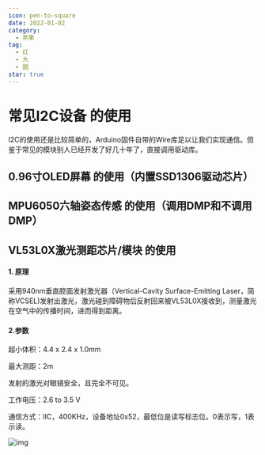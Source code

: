 ```yaml
---
icon: pen-to-square
date: 2022-01-02
category:
  - 苹果
tag:
  - 红
  - 大
  - 圆
star: true
---
```


#  常见I2C设备 的使用

I2C的使用还是比较简单的，Arduino固件自带的Wire库足以让我们实现通信。但鉴于常见的模块别人已经开发了好几十年了，直接调用驱动库。

## 0.96寸OLED屏幕 的使用（内置SSD1306驱动芯片）



## MPU6050六轴姿态传感 的使用（调用DMP和不调用DMP）



## VL53L0X激光测距芯片/模块 的使用

#### 1. 原理

采用940nm垂直腔面发射激光器（Vertical-Cavity Surface-Emitting Laser，简称VCSEL)发射出激光，激光碰到障碍物后反射回来被VL53L0X接收到，测量激光在空气中的传播时间，进而得到距离。

#### 2.参数

超小体积：4.4 x 2.4 x 1.0mm

最大测距：2m

发射的激光对眼镜安全，且完全不可见。

工作电压：2.6 to 3.5 V

通信方式：IIC，400KHz，设备地址0x52，最低位是读写标志位。0表示写，1表示读。

![img](https://i-blog.csdnimg.cn/blog_migrate/dc34c9664d6d25d8504b52998a631211.png)
